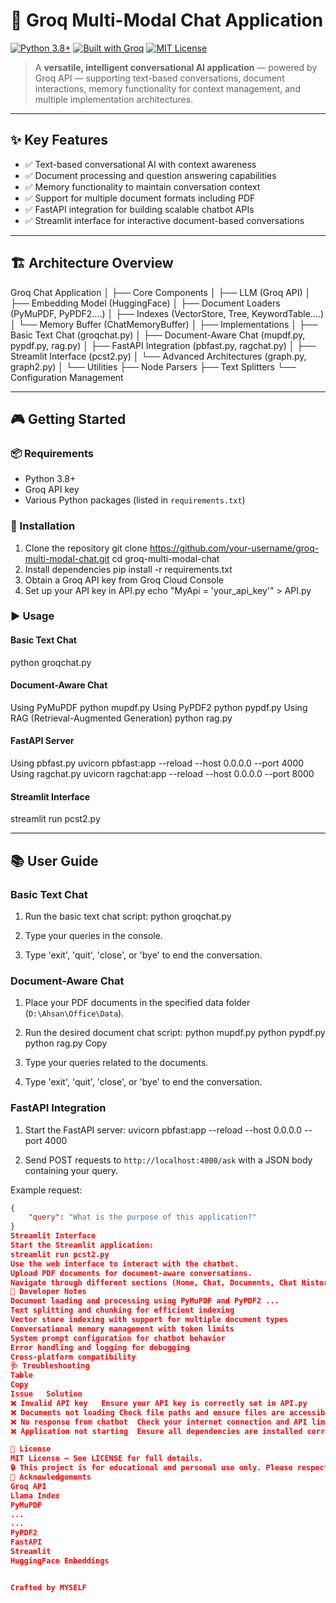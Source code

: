 
# 🤖 Groq Multi-Modal Chat Application

[![Python 3.8+](https://img.shields.io/badge/python-3.8%2B-blue)](https://www.python.org/)
[![Built with Groq](https://img.shields.io/badge/built%20with-Groq-orange)](https://groq.ai/)
[![MIT License](https://img.shields.io/badge/license-MIT-lightgrey)](LICENSE)

> A **versatile, intelligent conversational AI application** — powered by Groq API — supporting text-based conversations, document interactions, memory functionality for context management, and multiple implementation architectures.

* * *

## ✨ Key Features

- ✅ Text-based conversational AI with context awareness
- ✅ Document processing and question answering capabilities
- ✅ Memory functionality to maintain conversation context
- ✅ Support for multiple document formats including PDF
- ✅ FastAPI integration for building scalable chatbot APIs
- ✅ Streamlit interface for interactive document-based conversations

* * *

## 🏗️ Architecture Overview
Groq Chat Application
│
├── Core Components
│   ├── LLM (Groq API)
│   ├── Embedding Model (HuggingFace)
│   ├── Document Loaders (PyMuPDF, PyPDF2....)
│   ├── Indexes (VectorStore, Tree, KeywordTable....)
│   └── Memory Buffer (ChatMemoryBuffer)
│
├── Implementations
│   ├── Basic Text Chat (groqchat.py)
│   ├── Document-Aware Chat (mupdf.py, pypdf.py, rag.py)
│   ├── FastAPI Integration (pbfast.py, ragchat.py)
│   ├── Streamlit Interface (pcst2.py)
│   └── Advanced Architectures (graph.py, graph2.py)
│
└── Utilities
├── Node Parsers
├── Text Splitters
└── Configuration Management

* * *

## 🎮 Getting Started

### 📦 Requirements

- Python 3.8+
- Groq API key
- Various Python packages (listed in `requirements.txt`)

### 🔧 Installation
1. Clone the repository
git clone https://github.com/your-username/groq-multi-modal-chat.git
cd groq-multi-modal-chat
2. Install dependencies
pip install -r requirements.txt
3. Obtain a Groq API key from Groq Cloud Console
4. Set up your API key in API.py
echo "MyApi = 'your_api_key'" > API.py


### ▶️ Usage

#### Basic Text Chat
python groqchat.py


#### Document-Aware Chat
Using PyMuPDF
python mupdf.py
Using PyPDF2
python pypdf.py
Using RAG (Retrieval-Augmented Generation)
python rag.py


#### FastAPI Server
Using pbfast.py
uvicorn pbfast:app --reload --host 0.0.0.0 --port 4000
Using ragchat.py
uvicorn ragchat:app --reload --host 0.0.0.0 --port 8000


#### Streamlit Interface
streamlit run pcst2.py


* * *

## 📚 User Guide

### Basic Text Chat

1. Run the basic text chat script:
python groqchat.py


2. Type your queries in the console.
3. Type 'exit', 'quit', 'close', or 'bye' to end the conversation.

### Document-Aware Chat

1. Place your PDF documents in the specified data folder (`D:\Ahsan\Office\Data`).
2. Run the desired document chat script:
python mupdf.py
python pypdf.py
python rag.py
Copy

3. Type your queries related to the documents.
4. Type 'exit', 'quit', 'close', or 'bye' to end the conversation.

### FastAPI Integration

1. Start the FastAPI server:
uvicorn pbfast:app --reload --host 0.0.0.0 --port 4000


2. Send POST requests to `http://localhost:4000/ask` with a JSON body containing your query.

Example request:

```json
{
    "query": "What is the purpose of this application?"
}
Streamlit Interface
Start the Streamlit application:
streamlit run pcst2.py
Use the web interface to interact with the chatbot.
Upload PDF documents for document-aware conversations.
Navigate through different sections (Home, Chat, Documents, Chat History).
🧪 Developer Notes
Document loading and processing using PyMuPDF and PyPDF2 ...
Text splitting and chunking for efficient indexing
Vector store indexing with support for multiple document types
Conversational memory management with token limits
System prompt configuration for chatbot behavior
Error handling and logging for debugging
Cross-platform compatibility
🩺 Troubleshooting
Table
Copy
Issue	Solution
❌ Invalid API key	Ensure your API key is correctly set in API.py
❌ Documents not loading	Check file paths and ensure files are accessible
❌ No response from chatbot	Check your internet connection and API limits
❌ Application not starting	Ensure all dependencies are installed correctly

📜 License
MIT License — See LICENSE for full details.
🔒 This project is for educational and personal use only. Please respect the terms of service of the API providers.
🙌 Acknowledgements
Groq API
Llama Index
PyMuPDF
...
...
PyPDF2
FastAPI
Streamlit
HuggingFace Embeddings


Crafted by MYSELF
